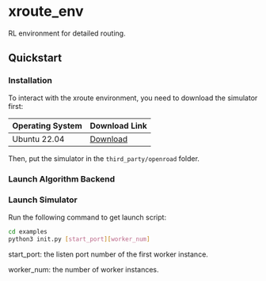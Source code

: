 # xroute_env
RL environment for detailed routing.

## Quickstart

### Installation

To interact with the xroute environment, you need to download the simulator first:

| Operating System | Download Link |
| --- | --- |
| Ubuntu 22.04 | [Download](https://drive.google.com/file/d/1-Zxd0HiOHclNtwCON5wOM78eCzsPrOBB/view?usp=sharing) |

Then, put the simulator in the `third_party/openroad` folder.

### Launch Algorithm Backend


### Launch Simulator

Run the following command to get launch script:

```bash
cd examples
python3 init.py [start_port][worker_num]
```

start_port: the listen port number of the first worker instance.

worker_num: the number of worker instances.

